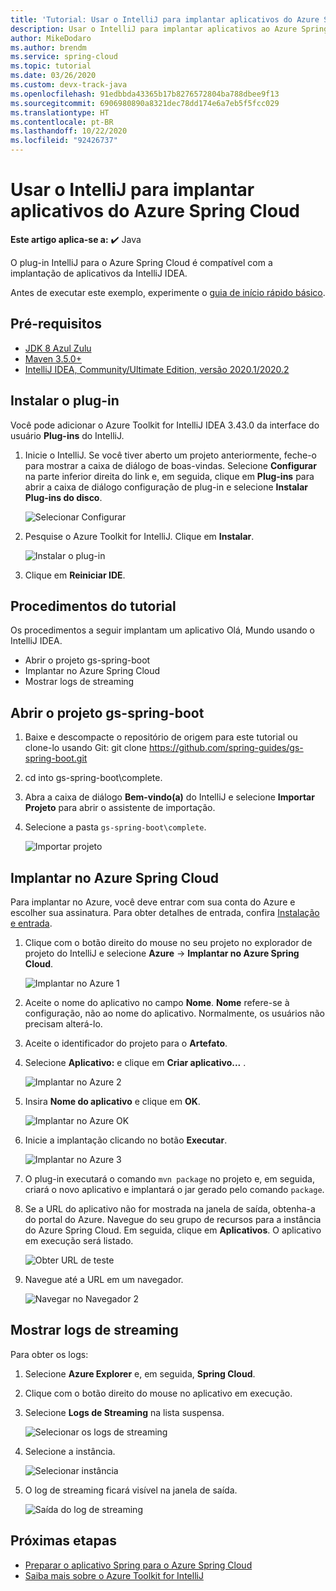 ```yaml
---
title: 'Tutorial: Usar o IntelliJ para implantar aplicativos do Azure Spring Cloud'
description: Usar o IntelliJ para implantar aplicativos ao Azure Spring Cloud.
author: MikeDodaro
ms.author: brendm
ms.service: spring-cloud
ms.topic: tutorial
ms.date: 03/26/2020
ms.custom: devx-track-java
ms.openlocfilehash: 91edbbda43365b17b8276572804ba788dbee9f13
ms.sourcegitcommit: 6906980890a8321dec78dd174e6a7eb5f5fcc029
ms.translationtype: HT
ms.contentlocale: pt-BR
ms.lasthandoff: 10/22/2020
ms.locfileid: "92426737"
---
```

# <a name="use-intellij-to-deploy-azure-spring-cloud-applications"></a>Usar o IntelliJ para implantar aplicativos do Azure Spring Cloud

**Este artigo aplica-se a:** ✔️ Java

O plug-in IntelliJ para o Azure Spring Cloud é compatível com a implantação de aplicativos da IntelliJ IDEA.  

Antes de executar este exemplo, experimente o [guia de início rápido básico](spring-cloud-quickstart.md).

## <a name="prerequisites"></a>Pré-requisitos
* [JDK 8 Azul Zulu](/java/azure/jdk/java-jdk-install?preserve-view=true&view=azure-java-stable)
* [Maven 3.5.0+](https://maven.apache.org/download.cgi)
* [IntelliJ IDEA, Community/Ultimate Edition, versão 2020.1/2020.2](https://www.jetbrains.com/idea/download/#section=windows)

## <a name="install-the-plug-in"></a>Instalar o plug-in
Você pode adicionar o Azure Toolkit for IntelliJ IDEA 3.43.0 da interface do usuário **Plug-ins** do IntelliJ.

1. Inicie o IntelliJ.  Se você tiver aberto um projeto anteriormente, feche-o para mostrar a caixa de diálogo de boas-vindas. Selecione **Configurar** na parte inferior direita do link e, em seguida, clique em **Plug-ins** para abrir a caixa de diálogo configuração de plug-in e selecione **Instalar Plug-ins do disco**.

    ![Selecionar Configurar](media/spring-cloud-intellij-howto/configure-plugin-1.png)

1. Pesquise o Azure Toolkit for IntelliJ.  Clique em **Instalar**.

    ![Instalar o plug-in](media/spring-cloud-intellij-howto/install-plugin.png)

1. Clique em **Reiniciar IDE**.

## <a name="tutorial-procedures"></a>Procedimentos do tutorial
Os procedimentos a seguir implantam um aplicativo Olá, Mundo usando o IntelliJ IDEA.

* Abrir o projeto gs-spring-boot
* Implantar no Azure Spring Cloud
* Mostrar logs de streaming

## <a name="open-gs-spring-boot-project"></a>Abrir o projeto gs-spring-boot

1. Baixe e descompacte o repositório de origem para este tutorial ou clone-lo usando Git: git clone https://github.com/spring-guides/gs-spring-boot.git 
1. cd into gs-spring-boot\complete.
1. Abra a caixa de diálogo **Bem-vindo(a)** do IntelliJ e selecione **Importar Projeto** para abrir o assistente de importação.
1. Selecione a pasta `gs-spring-boot\complete`.

    ![Importar projeto](media/spring-cloud-intellij-howto/import-project-1.png)

## <a name="deploy-to-azure-spring-cloud"></a>Implantar no Azure Spring Cloud
Para implantar no Azure, você deve entrar com sua conta do Azure e escolher sua assinatura.  Para obter detalhes de entrada, confira [Instalação e entrada](/azure/developer/java/toolkit-for-intellij/create-hello-world-web-app#installation-and-sign-in).

1. Clique com o botão direito do mouse no seu projeto no explorador de projeto do IntelliJ e selecione **Azure** -> **Implantar no Azure Spring Cloud**.

    ![Implantar no Azure 1](media/spring-cloud-intellij-howto/deploy-to-azure-1.png)

1. Aceite o nome do aplicativo no campo **Nome**. **Nome** refere-se à configuração, não ao nome do aplicativo. Normalmente, os usuários não precisam alterá-lo.
1. Aceite o identificador do projeto para o **Artefato**.
1. Selecione **Aplicativo:** e clique em **Criar aplicativo...** .

    ![Implantar no Azure 2](media/spring-cloud-intellij-howto/deploy-to-azure-2.png)

1. Insira **Nome do aplicativo** e clique em **OK**.

    ![Implantar no Azure OK](media/spring-cloud-intellij-howto/deploy-to-azure-2a.png)

1. Inicie a implantação clicando no botão **Executar**. 

    ![Implantar no Azure 3](media/spring-cloud-intellij-howto/deploy-to-azure-3.png)

1. O plug-in executará o comando `mvn package` no projeto e, em seguida, criará o novo aplicativo e implantará o jar gerado pelo comando `package`.

1. Se a URL do aplicativo não for mostrada na janela de saída, obtenha-a do portal do Azure. Navegue do seu grupo de recursos para a instância do Azure Spring Cloud.  Em seguida, clique em **Aplicativos**.  O aplicativo em execução será listado.

    ![Obter URL de teste](media/spring-cloud-intellij-howto/get-test-url.png)

1. Navegue até a URL em um navegador.

    ![Navegar no Navegador 2](media/spring-cloud-intellij-howto/navigate-in-browser-2.png)

## <a name="show-streaming-logs"></a>Mostrar logs de streaming
Para obter os logs:
1. Selecione **Azure Explorer** e, em seguida, **Spring Cloud**.
1. Clique com o botão direito do mouse no aplicativo em execução.
1. Selecione **Logs de Streaming** na lista suspensa.

    ![Selecionar os logs de streaming](media/spring-cloud-intellij-howto/streaming-logs.png)

1. Selecione a instância.

    ![Selecionar instância](media/spring-cloud-intellij-howto/select-instance.png)

1. O log de streaming ficará visível na janela de saída.

    ![Saída do log de streaming](media/spring-cloud-intellij-howto/streaming-log-output.png)

## <a name="next-steps"></a>Próximas etapas
* [Preparar o aplicativo Spring para o Azure Spring Cloud](./spring-cloud-tutorial-prepare-app-deployment.md)
* [Saiba mais sobre o Azure Toolkit for IntelliJ](/azure/developer/java/toolkit-for-intellij/)
